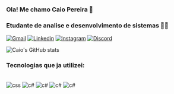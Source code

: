 ### Ola! Me chamo Caio Pereira 🦇
### Etudante de analise e desenvolvimento de sistemas 👨‍💻


[![Gmail](https://img.shields.io/badge/Gmail-D14836?style=for-the-badge&logo=gmail&logoColor=white)](email:ycaio0315@gmail.com)
[![Linkedin](https://img.shields.io/badge/LinkedIn-0077B5?style=for-the-badge&logo=linkedin&logoColor=white)](https://linkedin.com/in/caio-nascimento-80b9b8299/)
[![Instagram](https://img.shields.io/badge/Instagram-E4405F?style=for-the-badge&logo=instagram&logoColor=white)](https://instagram.com/ycaio.p)
[![Discord](https://img.shields.io/badge/Discord-7289DA?style=for-the-badge&logo=discord&logoColor=white)](https://discord.com/channels/ycaio.p)

![Caio's GitHub stats](https://github-readme-stats.vercel.app/api?username=ycaiooo&show_icons=true&theme=dark)

### Tecnologias que ja utilizei:

<div style="display: inline_block"><br/>
 <img align="center" alt="css" src="https://img.shields.io/badge/C%23-239120?style=for-the-badge&logo=c-sharp&logoColor=white" />
  <img align="center" alt="c#" src="https://img.shields.io/badge/C-00599C?style=for-the-badge&logo=c&logoColor=white" /> 
 <img align="center" alt="c#" src="https://img.shields.io/badge/Python-14354C?style=for-the-badge&logo=python&logoColor=white" /> 
 <img align="center" alt="c#" src="https://img.shields.io/badge/HTML5-E34F26?style=for-the-badge&logo=html5&logoColor=white" /> 
  <img align="center" alt="c#" src="https://img.shields.io/badge/CSS3-1572B6?style=for-the-badge&logo=css3&logoColor=white" /> 
 </div>



